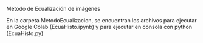 Método de Ecualización de imágenes 

En la carpeta MetodoEcualizacion, se encuentran los archivos para ejecutar en Google Colab (EcuaHisto.ipynb) y para ejecutar en consola con python (EcuaHisto.py)
